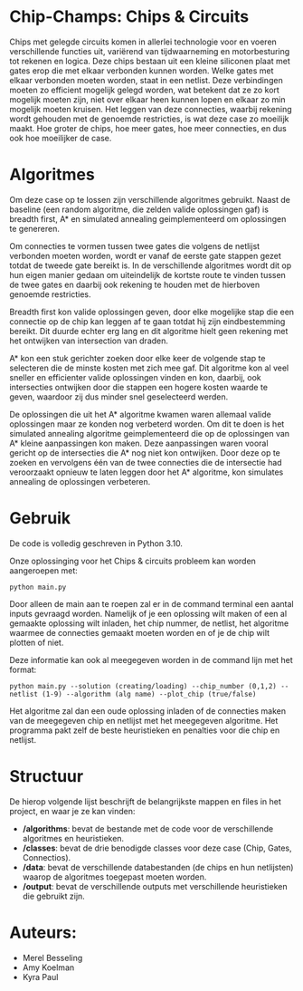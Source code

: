 # Chip-Champs: Chips & Circuits
Chips met gelegde circuits komen in allerlei technologie voor en voeren verschillende functies uit, variërend van tijdwaarneming en motorbesturing tot rekenen en logica. Deze chips bestaan uit een kleine siliconen plaat met gates erop die met elkaar verbonden kunnen worden. Welke gates met elkaar verbonden moeten worden, staat in een netlist. Deze verbindingen moeten zo efficient mogelijk gelegd worden, wat betekent dat ze zo kort mogelijk moeten zijn, niet over elkaar heen kunnen lopen en elkaar zo min mogelijk moeten kruisen. Het leggen van deze connecties, waarbij rekening wordt gehouden met de genoemde restricties, is wat deze case zo moeilijk maakt. Hoe groter de chips, hoe meer gates, hoe meer connecties, en dus ook hoe moeilijker de case.

# Algoritmes
Om deze case op te lossen zijn verschillende algoritmes gebruikt. Naast de baseline (een random algoritme, die zelden valide oplossingen gaf) is breadth first, A* en simulated annealing geimplementeerd om oplossingen te genereren. 

Om connecties te vormen tussen twee gates die volgens de netlijst verbonden moeten worden, wordt er vanaf de eerste gate stappen gezet totdat de tweede gate bereikt is. In de verschillende algoritmes wordt dit op hun eigen manier gedaan om uiteindelijk de kortste route te vinden tussen de twee gates en daarbij ook rekening te houden met de hierboven genoemde restricties.

Breadth first kon valide oplossingen geven, door elke mogelijke stap die een connectie op de chip kan leggen af te gaan totdat hij zijn eindbestemming bereikt. Dit duurde echter erg lang en dit algoritme hielt geen rekening met het ontwijken van intersection van draden. 

A* kon een stuk gerichter zoeken door elke keer de volgende stap te selecteren die de minste kosten met zich mee gaf. Dit algoritme kon al veel sneller en efficienter valide oplossingen vinden en kon, daarbij, ook intersecties ontwijken door die stappen een hogere kosten waarde te geven, waardoor zij dus minder snel geselecteerd werden. 

De oplossingen die uit het A* algoritme kwamen waren allemaal valide oplossingen maar ze konden nog verbeterd worden. Om dit te doen is het simulated annealing algoritme geimplementeerd die op de oplossingen van A* kleine aanpassingen kon maken. Deze aanpassingen waren vooral gericht op de intersecties die A* nog niet kon ontwijken. Door deze op te zoeken en vervolgens één van de twee connecties die de intersectie had veroorzaakt opnieuw te laten leggen door het A* algoritme, kon simulates annealing de oplossingen verbeteren.

# Gebruik
De code is volledig geschreven in Python 3.10.

Onze oplossinging voor het Chips & circuits probleem kan worden aangeroepen met:

```python main.py```

Door alleen de main aan te roepen zal er in de command terminal een aantal inputs gevraagd worden. Namelijk of je een oplossing wilt maken of een al gemaakte oplossing wilt inladen, het chip nummer, de netlist, het algoritme waarmee de connecties gemaakt moeten worden en of je de chip wilt plotten of niet.

Deze informatie kan ook al meegegeven worden in de command lijn met het format:

```python main.py --solution (creating/loading) --chip_number (0,1,2) --netlist (1-9) --algorithm (alg name) --plot_chip (true/false)```

Het algoritme zal dan een oude oplossing inladen of de connecties maken van de meegegeven chip en netlijst met het meegegeven algoritme. Het programma pakt zelf de beste heuristieken en penalties voor die chip en netlijst.

# Structuur
De hierop volgende lijst beschrijft de belangrijkste mappen en files in het project, en waar je ze kan vinden:
- **/algorithms**: bevat de bestande met de code voor de verschillende algoritmes en heuristieken.
- **/classes**: bevat de drie benodigde classes voor deze case (Chip, Gates, Connectios).
- **/data**: bevat de verschillende databestanden (de chips en hun netlijsten) waarop de algoritmes toegepast moeten worden.
- **/output**: bevat de verschillende outputs met verschillende heuristieken die gebruikt zijn.

# Auteurs:
- Merel Besseling
- Amy Koelman
- Kyra Paul
